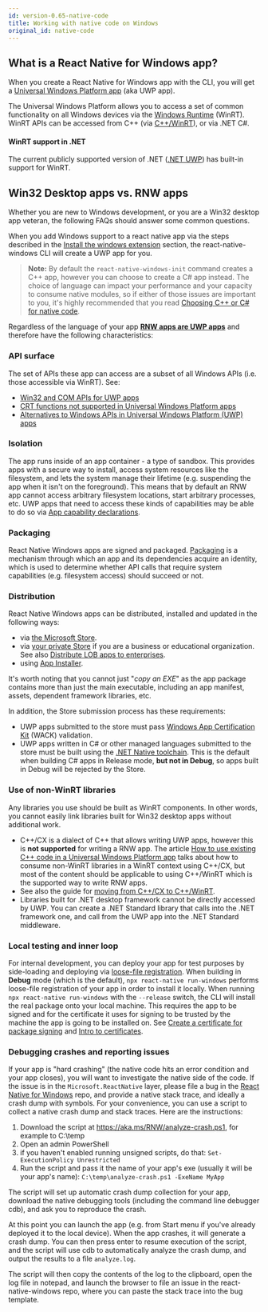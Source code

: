 ```yaml
---
id: version-0.65-native-code
title: Working with native code on Windows
original_id: native-code
---
```


## What is a React Native for Windows app?

When you create a React Native for Windows app with the CLI, you will get a [Universal Windows Platform app](https://docs.microsoft.com/windows/uwp/get-started/universal-application-platform-guide) (aka UWP app).

The Universal Windows Platform allows you to access a set of common functionality on all Windows devices via the [Windows Runtime](https://docs.microsoft.com/windows/uwp/winrt-components/) (WinRT). WinRT APIs can be accessed from C++ (via [C++/WinRT](https://docs.microsoft.com/windows/uwp/cpp-and-winrt-apis/)), or via .NET C#.

#### WinRT support in .NET
The current publicly supported version of .NET ([.NET UWP](https://docs.microsoft.com/windows/uwp/winrt-components/creating-windows-runtime-components-in-csharp-and-visual-basic)) has built-in support for WinRT.


## Win32 Desktop apps vs. RNW apps

Whether you are new to Windows development, or you are a Win32 desktop app veteran, the following FAQs should answer some common questions.

When you add Windows support to a react native app via the steps described in the [Install the windows extension](getting-started.md#install-the-windows-extension) section, the react-native-windows CLI will create a UWP app for you.

> **Note:** By default the `react-native-windows-init` command creates a C++ app, however you can choose to create a C# app instead. The choice of language can impact your performance and your capacity to consume native modules, so if either of those issues are important to you, it's highly recommended that you read [Choosing C++ or C# for native code](native-code-language-choice.md).

Regardless of the language of your app <u>**RNW apps are UWP apps**</u> and therefore have the following characteristics:

### API surface
The set of APIs these app can access are a subset of all Windows APIs (i.e. those accessible via WinRT). See:
- [Win32 and COM APIs for UWP apps](https://docs.microsoft.com/uwp/win32-and-com/win32-and-com-for-uwp-apps)
- [CRT functions not supported in Universal Windows Platform apps](https://docs.microsoft.com/cpp/cppcx/crt-functions-not-supported-in-universal-windows-platform-apps)
- [Alternatives to Windows APIs in Universal Windows Platform (UWP) apps](https://docs.microsoft.com/uwp/win32-and-com/alternatives-to-windows-apis-uwp)

### Isolation
The app runs inside of an app container - a type of sandbox. This provides apps with a secure way to install, access system resources like the filesystem, and lets the system manage their lifetime (e.g. suspending the app when it isn't on the foreground). This means that by default an RNW app cannot access arbitrary filesystem locations, start arbitrary processes, etc. UWP apps that need to access these kinds of capabilities may be able to do so via [App capability declarations](https://docs.microsoft.com/windows/uwp/packaging/app-capability-declarations).

### Packaging

React Native Windows apps are signed and packaged. [Packaging](https://docs.microsoft.com/windows/uwp/packaging/) is a mechanism through which an app and its dependencies acquire an identity, which is used to determine whether API calls that require system capabilities (e.g. filesystem access) should succeed or not.

### Distribution
React Native Windows apps can be distributed, installed and updated in the following ways:

  - via [the Microsoft Store](https://docs.microsoft.com/windows/apps/desktop/modernize/desktop-to-uwp-distribute).
  - via [your private Store](https://docs.microsoft.com/microsoft-store/distribute-apps-to-your-employees-microsoft-store-for-business) if you are a business or educational organization. See also [Distribute LOB apps to enterprises](https://docs.microsoft.com/windows/uwp/publish/distribute-lob-apps-to-enterprises).
  - using [App Installer](https://docs.microsoft.com/windows/msix/app-installer/installing-windows10-apps-web).

It's worth noting that you cannot just "_copy an EXE_" as the app package contains more than just the main executable, including an app manifest, assets, dependent framework libraries, etc.

In addition, the Store submission process has these requirements:

- UWP apps submitted to the store must pass [Windows App Certification Kit](https://docs.microsoft.com/windows/uwp/debug-test-perf/windows-app-certification-kit) (WACK) validation.
- UWP apps written in C# or other managed languages submitted to the store must be built using the [.NET Native toolchain](https://docs.microsoft.com/dotnet/framework/net-native/). This is the default when building C# apps in Release mode, **but not in Debug**, so apps built in Debug will be rejected by the Store.

### Use of non-WinRT libraries
Any libraries you use should be built as WinRT components. In other words, you cannot easily link libraries built for Win32 desktop apps without additional work.
  - C++/CX is a dialect of C++ that allows writing UWP apps, however this is **not supported** for writing a RNW app. The article [How to use existing C++ code in a Universal Windows Platform app](https://docs.microsoft.com/cpp/porting/how-to-use-existing-cpp-code-in-a-universal-windows-platform-app) talks about how to consume non-WinRT libraries in a WinRT context using C++/CX, but most of the content should be applicable to using C++/WinRT which is the supported way to write RNW apps.
  - See also the guide for [moving from C++/CX to C++/WinRT](https://docs.microsoft.com/windows/uwp/cpp-and-winrt-apis/move-to-winrt-from-cx).
  - Libraries built for .NET desktop framework cannot be directly accessed by UWP. You can create a .NET Standard library that calls into the .NET framework one, and call from the UWP app into the .NET Standard middleware.

### Local testing and inner loop
For internal development, you can deploy your app for test purposes by side-loading and deploying via [loose-file registration](https://docs.microsoft.com/windows/uwp/debug-test-perf/loose-file-registration). When building in **Debug** mode (which is the default), `npx react-native run-windows` performs loose-file registration of your app in order to install it locally. When running `npx react-native run-windows` with the `--release` switch, the CLI will install the real package onto your local machine. This requires the app to be signed and for the certificate it uses for signing to be trusted by the machine the app is going to be installed on. See [Create a certificate for package signing](https://docs.microsoft.com/windows/msix/package/create-certificate-package-signing) and [Intro to certificates](https://docs.microsoft.com/windows/uwp/security/certificates).

### Debugging crashes and reporting issues
If your app is "hard crashing" (the native code hits an error condition and your app closes), you will want to investigate the native side of the code. If the issue is in the `Microsoft.ReactNative` layer, please file a bug in the [React Native for Windows](https://github.com/microsoft/react-native-windows) repo, and provide a native stack trace, and ideally a crash dump with symbols.
For your convenience, you can use a script to collect a native crash dump and stack traces. Here are the instructions:

1. Download the script at https://aka.ms/RNW/analyze-crash.ps1, for example to C:\temp
2. Open an admin PowerShell
3. if you haven't enabled running unsigned scripts, do that: `Set-ExecutionPolicy Unrestricted`
4. Run the script and pass it the name of your app's exe (usually it will be your app's name): `C:\temp\analyze-crash.ps1 -ExeName MyApp`

The script will set up automatic crash dump collection for your app, download the native debugging tools (including the command line debugger cdb), and ask you to reproduce the crash.

At this point you can launch the app (e.g. from Start menu if you've already deployed it to the local device). When the app crashes, it will generate a crash dump. You can then press enter to resume execution of the script, and the script will use cdb to automatically analyze the crash dump, and output the results to a file `analyze.log`.

The script will then copy the contents of the log to the clipboard, open the log file in notepad, and launch the browser to file an issue in the react-native-windows repo, where you can paste the stack trace into the bug template.
